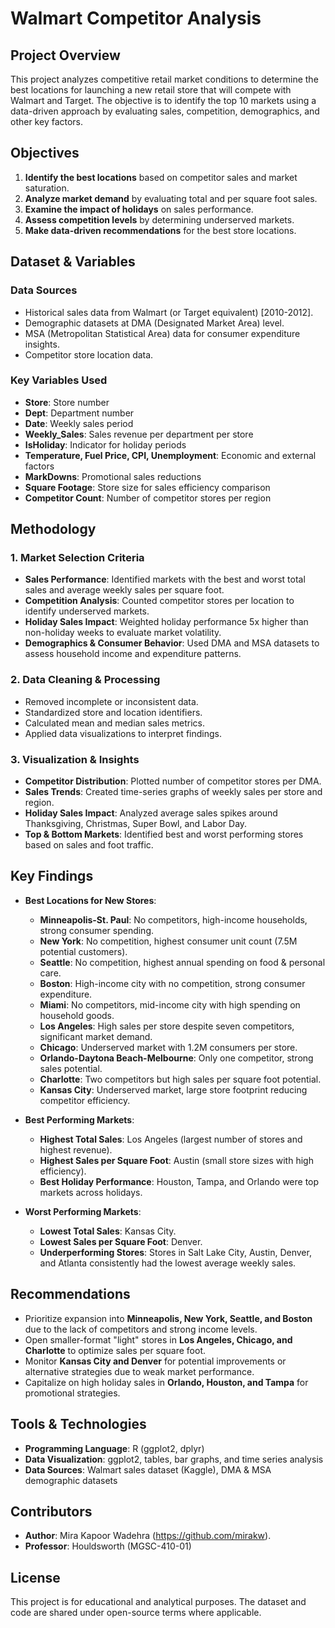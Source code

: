 # Walmart Competitor Analysis

## Project Overview
This project analyzes competitive retail market conditions to determine the best locations for launching a new retail store that will compete with Walmart and Target. The objective is to identify the top 10 markets using a data-driven approach by evaluating sales, competition, demographics, and other key factors.

## Objectives
1. **Identify the best locations** based on competitor sales and market saturation.
2. **Analyze market demand** by evaluating total and per square foot sales.
3. **Examine the impact of holidays** on sales performance.
4. **Assess competition levels** by determining underserved markets.
5. **Make data-driven recommendations** for the best store locations.

## Dataset & Variables
### Data Sources
- Historical sales data from Walmart (or Target equivalent) [2010-2012].
- Demographic datasets at DMA (Designated Market Area) level.
- MSA (Metropolitan Statistical Area) data for consumer expenditure insights.
- Competitor store location data.

### Key Variables Used
- **Store**: Store number
- **Dept**: Department number
- **Date**: Weekly sales period
- **Weekly_Sales**: Sales revenue per department per store
- **IsHoliday**: Indicator for holiday periods
- **Temperature, Fuel Price, CPI, Unemployment**: Economic and external factors
- **MarkDowns**: Promotional sales reductions
- **Square Footage**: Store size for sales efficiency comparison
- **Competitor Count**: Number of competitor stores per region

## Methodology
### 1. **Market Selection Criteria**
- **Sales Performance**: Identified markets with the best and worst total sales and average weekly sales per square foot.
- **Competition Analysis**: Counted competitor stores per location to identify underserved markets.
- **Holiday Sales Impact**: Weighted holiday performance 5x higher than non-holiday weeks to evaluate market volatility.
- **Demographics & Consumer Behavior**: Used DMA and MSA datasets to assess household income and expenditure patterns.

### 2. **Data Cleaning & Processing**
- Removed incomplete or inconsistent data.
- Standardized store and location identifiers.
- Calculated mean and median sales metrics.
- Applied data visualizations to interpret findings.

### 3. **Visualization & Insights**
- **Competitor Distribution**: Plotted number of competitor stores per DMA.
- **Sales Trends**: Created time-series graphs of weekly sales per store and region.
- **Holiday Sales Impact**: Analyzed average sales spikes around Thanksgiving, Christmas, Super Bowl, and Labor Day.
- **Top & Bottom Markets**: Identified best and worst performing stores based on sales and foot traffic.

## Key Findings
- **Best Locations for New Stores**:
  - **Minneapolis-St. Paul**: No competitors, high-income households, strong consumer spending.
  - **New York**: No competition, highest consumer unit count (7.5M potential customers).
  - **Seattle**: No competition, highest annual spending on food & personal care.
  - **Boston**: High-income city with no competition, strong consumer expenditure.
  - **Miami**: No competitors, mid-income city with high spending on household goods.
  - **Los Angeles**: High sales per store despite seven competitors, significant market demand.
  - **Chicago**: Underserved market with 1.2M consumers per store.
  - **Orlando-Daytona Beach-Melbourne**: Only one competitor, strong sales potential.
  - **Charlotte**: Two competitors but high sales per square foot potential.
  - **Kansas City**: Underserved market, large store footprint reducing competitor efficiency.

- **Best Performing Markets**:
  - **Highest Total Sales**: Los Angeles (largest number of stores and highest revenue).
  - **Highest Sales per Square Foot**: Austin (small store sizes with high efficiency).
  - **Best Holiday Performance**: Houston, Tampa, and Orlando were top markets across holidays.
  
- **Worst Performing Markets**:
  - **Lowest Total Sales**: Kansas City.
  - **Lowest Sales per Square Foot**: Denver.
  - **Underperforming Stores**: Stores in Salt Lake City, Austin, Denver, and Atlanta consistently had the lowest average weekly sales.

## Recommendations
- Prioritize expansion into **Minneapolis, New York, Seattle, and Boston** due to the lack of competitors and strong income levels.
- Open smaller-format "light" stores in **Los Angeles, Chicago, and Charlotte** to optimize sales per square foot.
- Monitor **Kansas City and Denver** for potential improvements or alternative strategies due to weak market performance.
- Capitalize on high holiday sales in **Orlando, Houston, and Tampa** for promotional strategies.

## Tools & Technologies
- **Programming Language**: R (ggplot2, dplyr)
- **Data Visualization**: ggplot2, tables, bar graphs, and time series analysis
- **Data Sources**: Walmart sales dataset (Kaggle), DMA & MSA demographic datasets

## Contributors
- **Author**: Mira Kapoor Wadehra (https://github.com/mirakw).
- **Professor**: Houldsworth (MGSC-410-01)

## License
This project is for educational and analytical purposes. The dataset and code are shared under open-source terms where applicable.


